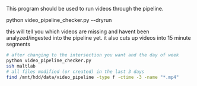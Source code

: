 This program should be used to run videos through the pipeline.

python video_pipeline_checker.py --dryrun

this will tell you which videos are missing and havent been analyzed/ingested
into the pipeline yet. it also cuts up videos into 15 minute segments

```bash
# after changing to the intersection you want and the day of week
python video_pipeline_checker.py
ssh maltlab
# all files modified (or created) in the last 3 days
find /mnt/hdd/data/video_pipeline -type f -ctime -3 -name "*.mp4"
```

